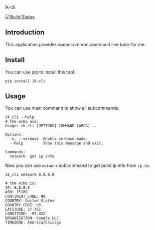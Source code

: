 Ik-cli

[![Build Status](https://travis-ci.org/MerleLiuKun/ik-cli.svg?branch=master)](https://travis-ci.org/MerleLiuKun/ik-cli)

## Introduction

This application provides some common command line tools for me.

## Install

You can use pip to install this tool.

```shell script
pip install ik-cli
```

## Usage

You can use main command to show all subcommands.

```shell script
ik_cli --help
# the echo are:
Usage: ik_cli [OPTIONS] COMMAND [ARGS]...

Options:
  -v, --verbose  Enable verbose mode.
  --help         Show this message and exit.

Commands:
  network  get ip info

```

Now you can use `network` subcommand to get point ip info from `ip.sb`.

```shell script
ik_cli network 8.8.8.8

# the echo is:
IP: 8.8.8.8
ASN: 15169
CONTINENT_CODE: NA
COUNTRY: United States
COUNTRY_CODE: US
LATITUDE: 37.751
LONGITUDE: -97.822
ORGANIZATION: Google LLC
TIMEZONE: America/Chicago
```